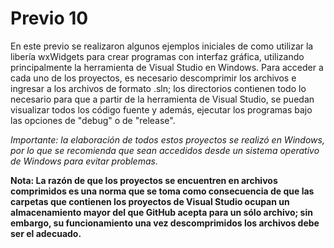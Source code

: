 # Previo 10

En este previo se realizaron algunos ejemplos iniciales de como utilizar la libería wxWidgets para crear programas con interfaz gráfica, utilizando principalmente la herramienta de Visual Studio en Windows. Para acceder a cada uno de los proyectos, es necesario descomprimir los archivos e ingresar a los archivos de formato .sln; los directorios contienen todo lo necesario para que a partir de la herramienta de Visual Studio, se puedan visualizar todos los código fuente y además, ejecutar los programas bajo las opciones de "debug" o de "release". 

*Importante: la elaboración de todos estos proyectos se realizó en Windows, por lo que se recomienda que sean accedidos desde un sistema operativo de Windows para evitar problemas.*


**Nota: La razón de que los proyectos se encuentren en archivos comprimidos es una norma que se toma como consecuencia de que las carpetas que contienen los proyectos de Visual Studio ocupan un almacenamiento mayor del que GitHub acepta para un sólo archivo; sin embargo, su funcionamiento una vez descomprimidos los archivos debe ser el adecuado.**